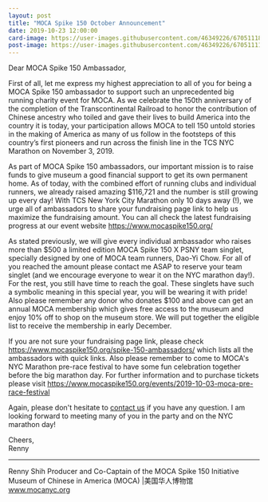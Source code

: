 ```yaml
---
layout: post
title: "MOCA Spike 150 October Announcement"
date: 2019-10-23 12:00:00
card-image: https://user-images.githubusercontent.com/46349226/67051118-3e5faa00-f108-11e9-81c0-73dd8060a766.jpg
post-image: https://user-images.githubusercontent.com/46349226/67051111-39025f80-f108-11e9-8687-d87a030b2811.JPG
---
```

Dear MOCA Spike 150 Ambassador,

First of all, let me express my highest appreciation to all of you for being a MOCA Spike 150 ambassador to support such an unprecedented big running charity event for MOCA. As we celebrate the 150th anniversary of the completion of the Transcontinental Railroad to honor the contribution of Chinese ancestry who toiled and gave their lives to build America into the country it is today, your participation allows MOCA to tell 150 untold stories in the making of America as many of us follow in the footsteps of this country’s first pioneers and run across the finish line in the TCS NYC Marathon on November 3, 2019.
<!--more-->
As part of MOCA Spike 150 ambassadors, our important mission is to raise funds to give museum a good financial support to get its own permanent home. As of today, with the combined effort of running clubs and individual runners, we already raised amazing $116,721 and the number is still growing up every day! With TCS New York City Marathon only 10 days away (!), we urge all of ambassadors to share your fundraising page link to help us maximize the fundraising amount. You can all check the latest fundraising progress at our event website <a href="https://www.mocaspike150.org/">https://www.mocaspike150.org/</a>

As stated previously, we will give every individual ambassador who raises more than $500 a limited edition MOCA Spike 150 X PSNY team singlet, specially designed by one of MOCA team runners, Dao-Yi Chow. For all of you reached the amount please contact me ASAP to reserve your team singlet (and we encourage everyone to wear it on the NYC marathon day!). For the rest, you still have time to reach the goal. These singlets have such a symbolic meaning in this special year, you will be wearing it with pride! Also please remember any donor who donates $100 and above can get an annual MOCA membership which gives free access to the museum and enjoy 10% off to shop on the museum store. We will put together the eligible list to receive the membership in early December. 

If you are not sure your fundraising page link, please check <a href="https://www.mocaspike150.org/spike-150-ambassadors/">https://www.mocaspike150.org/spike-150-ambassadors/</a> which lists all the ambassadors with quick links. Also please remember to come to MOCA's NYC Marathon pre-race festival to have some fun celebration together before the big marathon day. For further information and to purchase tickets please visit <a href="https://www.mocaspike150.org/events/2019-10-03-moca-pre-race-festival">https://www.mocaspike150.org/events/2019-10-03-moca-pre-race-festival</a>

Again, please don't hesitate to <a href="https://www.mocaspike150.org/contactus/">contact us</a> if you have any question. I am looking forward to meeting many of you in the party and on the NYC marathon day!

Cheers,<br>
Renny

----

Renny Shih
Producer and Co-Captain of the MOCA Spike 150 Initiative  
Museum of Chinese in America (MOCA) |美国华人博物馆<br>
<a href="http://www.mocanyc.org">www.mocanyc.org</a>
